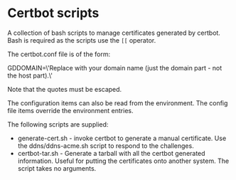 # Certbot scripts

A collection of bash scripts to manage certificates generated by certbot.
Bash is required as the scripts use the `[[` operator.

The certbot.conf file is of the form:

GDDOMAIN=\\'Replace with your domain name (just the domain part - not the host part).\\'

Note that the quotes must be escaped.

The configuration items can also be read from the environment. The config file items 
override the environment entries.

The following scripts are supplied:

* generate-cert.sh - invoke certbot to generate a manual certificate. Use the ddns/ddns-acme.sh script
              to respond to the challenges.
* certbot-tar.sh - Generate a tarball with all the certbot generated information. Useful
              for putting the certificates onto another system. The script takes no
              arguments.
